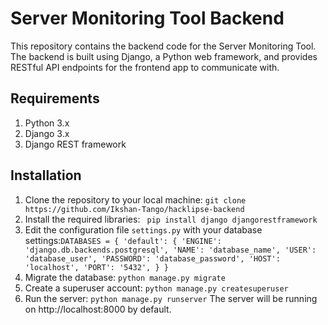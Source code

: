# Server Monitoring Tool Backend
This repository contains the backend code for the Server Monitoring Tool. The backend is built using Django, a Python web framework, and provides RESTful API endpoints for the frontend app to communicate with.

## Requirements
1. Python 3.x
2. Django 3.x
3. Django REST framework

## Installation
1. Clone the repository to your local machine: ``` git clone https://github.com/Ikshan-Tango/hacklipse-backend ```
2. Install the required libraries: ``` pip install django djangorestframework```
3. Edit the configuration file `settings.py` with your database settings:```DATABASES = {
    'default': {
        'ENGINE': 'django.db.backends.postgresql',
        'NAME': 'database_name',
        'USER': 'database_user',
        'PASSWORD': 'database_password',
        'HOST': 'localhost',
        'PORT': '5432',
    }
}```
4. Migrate the database: ```python manage.py migrate```
5. Create a superuser account: ```python manage.py createsuperuser```
6. Run the server: ```python manage.py runserver``` The server will be running on http://localhost:8000 by default.

